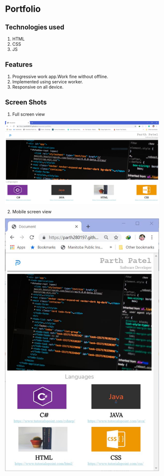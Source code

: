 # Portfolio
## Technologies used
1. HTML
2. CSS
3. JS
## Features
1. Progressive work app.Work fine without offline.
2. Implemented using service worker.
3. Responsive on all device.
## Screen Shots
1. Full screen view

  ![Full screen](./responsive-portfolio/main.JPG)

2. Mobile screen view

  ![Full screen](./responsive-portfolio/mobile-view.JPG)
